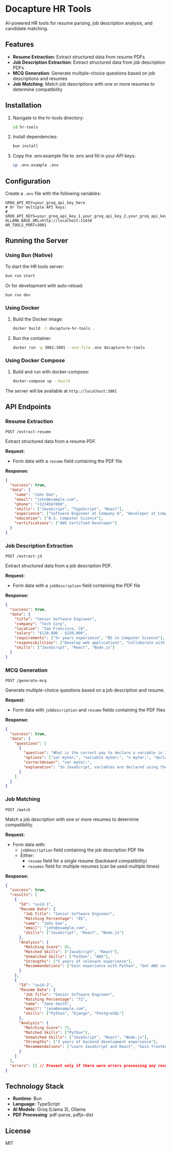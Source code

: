 # Docapture HR Tools

AI-powered HR tools for resume parsing, job description analysis, and candidate matching.

## Features

- **Resume Extraction**: Extract structured data from resume PDFs
- **Job Description Extraction**: Extract structured data from job description PDFs
- **MCQ Generation**: Generate multiple-choice questions based on job descriptions and resumes
- **Job Matching**: Match job descriptions with one or more resumes to determine compatibility

## Installation

1. Navigate to the hr-tools directory:
   ```bash
   cd hr-tools
   ```

2. Install dependencies:
   ```bash
   bun install
   ```

3. Copy the .env.example file to .env and fill in your API keys:
   ```bash
   cp .env.example .env
   ```

## Configuration

Create a `.env` file with the following variables:

```
GROQ_API_KEY=your_groq_api_key_here
# Or for multiple API keys:
# GROQ_API_KEYS=your_groq_api_key_1,your_groq_api_key_2,your_groq_api_key_3
OLLAMA_BASE_URL=http://localhost:11434
HR_TOOLS_PORT=3001
```

## Running the Server

### Using Bun (Native)

To start the HR tools server:

```bash
bun run start
```

Or for development with auto-reload:

```bash
bun run dev
```

### Using Docker

1. Build the Docker image:
   ```bash
   docker build -t docapture-hr-tools .
   ```

2. Run the container:
   ```bash
   docker run -p 3001:3001 --env-file .env docapture-hr-tools
   ```

### Using Docker Compose

1. Build and run with docker-compose:
   ```bash
   docker-compose up --build
   ```

The server will be available at `http://localhost:3001`

## API Endpoints

### Resume Extraction
```
POST /extract-resume
```
Extract structured data from a resume PDF.

**Request:**
- Form data with a `resume` field containing the PDF file

**Response:**
```json
{
  "success": true,
  "data": {
    "name": "John Doe",
    "email": "john@example.com",
    "phone": "+1234567890",
    "skills": ["JavaScript", "TypeScript", "React"],
    "experience": ["Software Engineer at Company A", "Developer at Company B"],
    "education": ["B.S. Computer Science"],
    "certifications": ["AWS Certified Developer"]
  }
}
```

### Job Description Extraction
```
POST /extract-jd
```
Extract structured data from a job description PDF.

**Request:**
- Form data with a `jobDescription` field containing the PDF file

**Response:**
```json
{
  "success": true,
  "data": {
    "title": "Senior Software Engineer",
    "company": "Tech Corp",
    "location": "San Francisco, CA",
    "salary": "$120,000 - $150,000",
    "requirements": ["5+ years experience", "BS in Computer Science"],
    "responsibilities": ["Develop web applications", "Collaborate with team"],
    "skills": ["JavaScript", "React", "Node.js"]
  }
}
```

### MCQ Generation
```
POST /generate-mcq
```
Generate multiple-choice questions based on a job description and resume.

**Request:**
- Form data with `jobDescription` and `resume` fields containing the PDF files

**Response:**
```json
{
  "success": true,
  "data": {
    "questions": [
      {
        "question": "What is the correct way to declare a variable in JavaScript?",
        "options": ["var myVar;", "variable myVar;", "v myVar;", "declare myVar;"],
        "correctAnswer": "var myVar;",
        "explanation": "In JavaScript, variables are declared using the 'var', 'let', or 'const' keywords."
      }
    ]
  }
}
```

### Job Matching
```
POST /match
```
Match a job description with one or more resumes to determine compatibility.

**Request:**
- Form data with:
  - `jobDescription` field containing the job description PDF file
  - Either:
    - `resume` field for a single resume (backward compatibility)
    - `resumes` field for multiple resumes (can be used multiple times)

**Response:**
```json
{
  "success": true,
  "results": [
    {
      "Id": "uuid-1",
      "Resume Data": {
        "Job Title": "Senior Software Engineer",
        "Matching Percentage": "85",
        "name": "John Doe",
        "email": "john@example.com",
        "skills": ["JavaScript", "React", "Node.js"]
      },
      "Analysis": {
        "Matching Score": 85,
        "Matched Skills": ["JavaScript", "React"],
        "Unmatched Skills": ["Python", "AWS"],
        "Strengths": ["5 years of relevant experience"],
        "Recommendations": ["Gain experience with Python", "Get AWS certification"]
      }
    },
    {
      "Id": "uuid-2",
      "Resume Data": {
        "Job Title": "Senior Software Engineer",
        "Matching Percentage": "72",
        "name": "Jane Smith",
        "email": "jane@example.com",
        "skills": ["Python", "Django", "PostgreSQL"]
      },
      "Analysis": {
        "Matching Score": 72,
        "Matched Skills": ["Python"],
        "Unmatched Skills": ["JavaScript", "React", "Node.js"],
        "Strengths": ["3 years of backend development experience"],
        "Recommendations": ["Learn JavaScript and React", "Gain frontend experience"]
      }
    }
  ],
  "errors": [] // Present only if there were errors processing any resumes
}
```

## Technology Stack

- **Runtime**: Bun
- **Language**: TypeScript
- **AI Models**: Groq (Llama 3), Ollama
- **PDF Processing**: pdf-parse, pdfjs-dist

## License

MIT